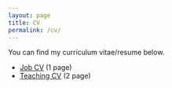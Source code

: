 ```yaml
---
layout: page
title: CV
permalink: /cv/
---
```






You can find my curriculum vitae/resume below.
<ul>
	<!-- 
	<li><a href="long_cv.pdf">CV</a> (4 pages)</li>
	<li><a href="two_page.pdf">Long resume</a> (2 pages)</li> 
	-->
	<li><a href="short_cv.pdf">Job CV</a> (1 page)</li>
	<li><a href="abjawad_CV_TA.pdf">Teaching CV</a> (2 page)</li>
</ul>